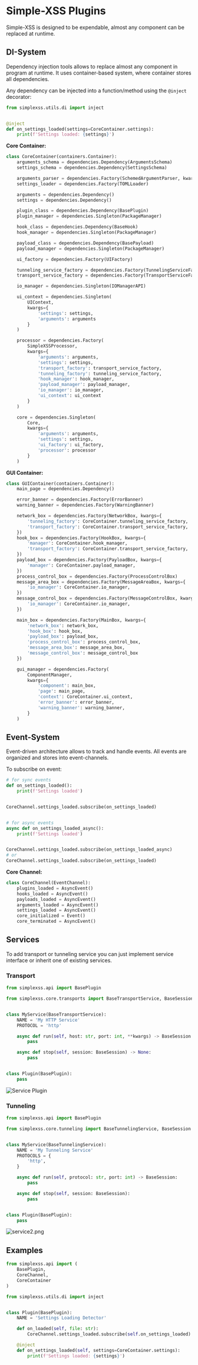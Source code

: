 # Simple-XSS Plugins

Simple-XSS is designed to be expendable, almost any component can be replaced at runtime.

## DI-System

Dependency injection tools allows to replace almost any component in program at runtime. It uses container-based
system, where container stores all dependencies.

Any dependency can be injected into a function/method using the ```@inject``` decorator:

```python
from simplexss.utils.di import inject


@inject
def on_settings_loaded(settings=CoreContainer.settings):
    print(f'Settings loaded: {settings}')
```

**Core Container:**

```python
class CoreContainer(containers.Container):
    arguments_schema = dependencies.Dependency(ArgumentsSchema)
    settings_schema = dependencies.Dependency(SettingsSchema)

    arguments_parser = dependencies.Factory(SchemedArgumentParser, kwargs={'schema': arguments_schema})
    settings_loader = dependencies.Factory(TOMLLoader)

    arguments = dependencies.Dependency()
    settings = dependencies.Dependency()

    plugin_class = dependencies.Dependency(BasePlugin)
    plugin_manager = dependencies.Singleton(PackageManager)

    hook_class = dependencies.Dependency(BaseHook)
    hook_manager = dependencies.Singleton(PackageManager)

    payload_class = dependencies.Dependency(BasePayload)
    payload_manager = dependencies.Singleton(PackageManager)

    ui_factory = dependencies.Factory(UIFactory)

    tunneling_service_factory = dependencies.Factory(TunnelingServiceFactory)
    transport_service_factory = dependencies.Factory(TransportServiceFactory)

    io_manager = dependencies.Singleton(IOManagerAPI)

    ui_context = dependencies.Singleton(
        UIContext,
        kwargs={
            'settings': settings,
            'arguments': arguments
        }
    )

    processor = dependencies.Factory(
        SimpleXSSProcessor,
        kwargs={
            'arguments': arguments,
            'settings': settings,
            'transport_factory': transport_service_factory,
            'tunneling_factory': tunneling_service_factory,
            'hook_manager': hook_manager,
            'payload_manager': payload_manager,
            'io_manager': io_manager,
            'ui_context': ui_context
        }
    )

    core = dependencies.Singleton(
        Core,
        kwargs={
            'arguments': arguments,
            'settings': settings,
            'ui_factory': ui_factory,
            'processor': processor
        }
    )
```

**GUI Container:**

```python
class GUIContainer(containers.Container):
    main_page = dependencies.Dependency()

    error_banner = dependencies.Factory(ErrorBanner)
    warning_banner = dependencies.Factory(WarningBanner)

    network_box = dependencies.Factory(NetworkBox, kwargs={
        'tunneling_factory': CoreContainer.tunneling_service_factory,
        'transport_factory': CoreContainer.transport_service_factory,
    })
    hook_box = dependencies.Factory(HookBox, kwargs={
        'manager': CoreContainer.hook_manager,
        'transport_factory': CoreContainer.transport_service_factory,
    })
    payload_box = dependencies.Factory(PayloadBox, kwargs={
        'manager': CoreContainer.payload_manager,
    })
    process_control_box = dependencies.Factory(ProcessControlBox)
    message_area_box = dependencies.Factory(MessageAreaBox, kwargs={
        'io_manager': CoreContainer.io_manager,
    })
    message_control_box = dependencies.Factory(MessageControlBox, kwargs={
        'io_manager': CoreContainer.io_manager,
    })

    main_box = dependencies.Factory(MainBox, kwargs={
        'network_box': network_box,
        'hook_box': hook_box,
        'payload_box': payload_box,
        'process_control_box': process_control_box,
        'message_area_box': message_area_box,
        'message_control_box': message_control_box
    })

    gui_manager = dependencies.Factory(
        ComponentManager,
        kwargs={
            'component': main_box,
            'page': main_page,
            'context': CoreContainer.ui_context,
            'error_banner': error_banner,
            'warning_banner': warning_banner,
        }
    )
```

## Event-System

Event-driven architecture allows to track and handle events. All events are organized and stores into event-channels.

To subscribe on event:

```python
# for sync events
def on_settings_loaded():
    print(f'Settings loaded')


CoreChannel.settings_loaded.subscribe(on_settings_loaded)


# for async events
async def on_settings_loaded_async():
    print(f'Settings loaded')


CoreChannel.settings_loaded.subscribe(on_settings_loaded_async)
# or
CoreChannel.settings_loaded.subscribe(on_settings_loaded)
```

**Core Channel:**

```python
class CoreChannel(EventChannel):
    plugins_loaded = AsyncEvent()
    hooks_loaded = AsyncEvent()
    payloads_loaded = AsyncEvent()
    arguments_loaded = AsyncEvent()
    settings_loaded = AsyncEvent()
    core_initialized = Event()
    core_terminated = AsyncEvent()
```



## Services

To add transport or tunneling service you can just implement service interface or inherit one of existing services.

### Transport

```python
from simplexss.api import BasePlugin

from simplexss.core.transports import BaseTransportService, BaseSession


class MyService(BaseTransportService):
    NAME = 'My HTTP Service'
    PROTOCOL = 'http'

    async def run(self, host: str, port: int, **kwargs) -> BaseSession:
        pass

    async def stop(self, session: BaseSession) -> None:
        pass


class Plugin(BasePlugin):
    pass
```

![Service Plugin](../resources/images/service1.png)

### Tunneling

```python
from simplexss.api import BasePlugin

from simplexss.core.tunneling import BaseTunnelingService, BaseSession


class MyService(BaseTunnelingService):
    NAME = 'My Tunneling Service'
    PROTOCOLS = {
        'http',
    }

    async def run(self, protocol: str, port: int) -> BaseSession:
        pass

    async def stop(self, session: BaseSession):
        pass


class Plugin(BasePlugin):
    pass
```

![service2.png](../resources/images/service2.png)


## Examples

```python
from simplexss.api import (
    BasePlugin,
    CoreChannel,
    CoreContainer
)

from simplexss.utils.di import inject


class Plugin(BasePlugin):
    NAME = 'Settings Loading Detector'

    def on_loaded(self, file: str):
        CoreChannel.settings_loaded.subscribe(self.on_settings_loaded)

    @inject
    def on_settings_loaded(self, settings=CoreContainer.settings):
        print(f'Settings loaded: {settings}')
```
